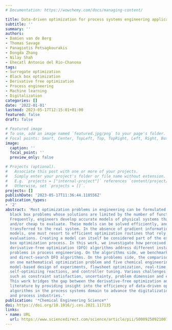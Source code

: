 ```yaml
---
# Documentation: https://wowchemy.com/docs/managing-content/

title: Data-driven optimization for process systems engineering applications
subtitle: ''
summary: ''
authors:
- Damien van de Berg
- Thomas Savage
- Panagiotis Petsagkourakis
- Dongda Zhang
- Nilay Shah
- Ehecatl Antonio del Rio-Chanona
tags:
- Surrogate optimization
- Black box optimization
- Derivative free optimization
- Process engineering
- Machine learning
- Digitalization
categories: []
date: '2022-01-01'
lastmod: 2023-05-17T12:15:01+01:00
featured: false
draft: false

# Featured image
# To use, add an image named `featured.jpg/png` to your page's folder.
# Focal points: Smart, Center, TopLeft, Top, TopRight, Left, Right, BottomLeft, Bottom, BottomRight.
image:
  caption: ''
  focal_point: ''
  preview_only: false

# Projects (optional).
#   Associate this post with one or more of your projects.
#   Simply enter your project's folder or file name without extension.
#   E.g. `projects = ["internal-project"]` references `content/project/deep-learning/index.md`.
#   Otherwise, set `projects = []`.
projects: []
publishDate: '2023-05-17T11:36:44.110556Z'
publication_types:
- '2'
abstract: 'Most optimization problems in engineering can be formulated as ‘expensive’
  black box problems whose solutions are limited by the number of function evaluations.
  Frequently, engineers develop accurate models of physical systems that are differentiable
  and/or cheap to evaluate. These models can be solved efficiently, and the solution
  transferred to the real system. In the absence of gradient information or cheap-to-evaluate
  models, one must resort to efficient optimization routines that rely only on function
  evaluations. Creating a model can itself be considered part of the expensive black
  box optimization process. In this work, we investigate how perceived state-of-the-art
  derivative-free optimization (DFO) algorithms address different instances of these
  problems in process engineering. On the algorithms side, we benchmark both model-based
  and direct-search DFO algorithms. On the problems side, the comparisons are made
  on one mathematical optimization problem and five chemical engineering applications:
  model-based design of experiments, flowsheet optimization, real-time optimization,
  self-optimizing reactions, and controller tuning. Various challenges are considered
  such as constraint satisfaction, uncertainty, problem dimension and evaluation cost.
  This work bridges the gap between the derivative-free optimization and process systems
  literature by providing insight into the efficiency of data-driven optimization
  algorithms in the process systems domain to advance the digitalization of the chemical
  and process industries.'
publication: '*Chemical Engineering Science*'
doi: https://doi.org/10.1016/j.ces.2021.117135
links:
- name: URL
  url: https://www.sciencedirect.com/science/article/pii/S0009250921007004
---
```


